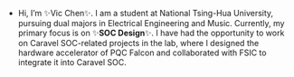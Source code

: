 - Hi, I’m ✨Vic Chen✨. I am a student at National Tsing-Hua University, pursuing dual majors in Electrical Engineering and Music. Currently, my primary focus is on ✨**SOC Design**✨. I have had the opportunity to work on Caravel SOC-related projects in the lab, where I designed the hardware accelerator of PQC Falcon and collaborated with FSIC to integrate it into Caravel SOC.
<!---
vic9112/vic9112 is a ✨ special ✨ repository because its `README.md` (this file) appears on your GitHub profile.
You can click the Preview link to take a look at your changes.
--->
